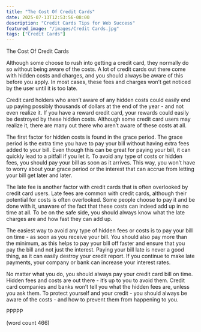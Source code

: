 ```yaml
---
title: "The Cost Of Credit Cards"
date: 2025-07-13T12:53:56-08:00
description: "Credit Cards Tips for Web Success"
featured_image: "/images/Credit Cards.jpg"
tags: ["Credit Cards"]
---
```


The Cost Of Credit Cards

Although some choose to rush into getting a credit card, they normally do so without being aware of the costs.  A lot of credit cards out there come with hidden costs and charges, and you should always be aware of this before you apply.  In most cases, these fees and charges won’t get noticed by the user until it is too late.

Credit card holders who aren’t aware of any hidden costs could easily end up paying possibly thousands of dollars at the end of the year - and not even realize it.  If you have a reward credit card, your rewards could easily be destroyed by these hidden costs.  Although some credit card users may realize it, there are many out there who aren’t aware of these costs at all.

The first factor for hidden costs is found in the grace period.  The grace period is the extra time you have to pay your bill without having extra fees added to your bill.  Even though this can be great for paying your bill, it can quickly lead to a pitfall if you let it.  To avoid any type of costs or hidden fees, you should pay your bill as soon as it arrives.  This way, you won’t have to worry about your grace period or the interest that can accrue from letting your bill get later and later.

The late fee is another factor with credit cards that is often overlooked by credit card users.  Late fees are common with credit cards, although their potential for costs is often overlooked.  Some people choose to pay it and be done with it, unaware of the fact that these costs can indeed add up in no time at all.  To be on the safe side, you should always know what the late charges are and how fast they can add up.

The easiest way to avoid any type of hidden fees or costs is to pay your bill on time - as soon as you receive your bill.  You should also pay more than the minimum, as this helps to pay your bill off faster and ensure that you pay the bill and not just the interest.  Paying your bill late is never a good thing, as it can easily destroy your credit report.  If you continue to make late payments, your company or bank can increase your interest rates.

No matter what you do, you should always pay your credit card bill on time.  Hidden fees and costs are out there - it’s up to you to avoid them.  Credit card companies and banks won’t tell you what the hidden fees are, unless you ask them.  To protect yourself and your credit - you should always be aware of the costs - and how to prevent them from happening to you.

PPPPP

(word count 466)
